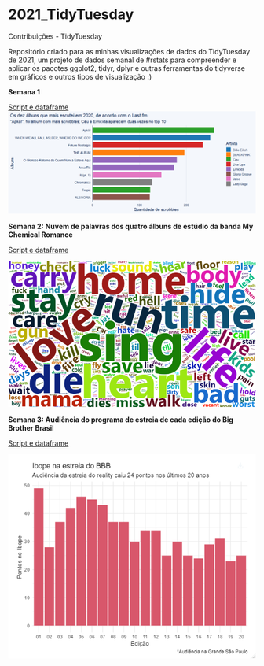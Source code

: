 # 2021_TidyTuesday
Contribuições - TidyTuesday

Repositório criado para as minhas visualizações de dados do TidyTuesday de 2021, um projeto de dados semanal de #rstats para compreender e aplicar os pacotes ggplot2, tidyr, dplyr e outras ferramentas do tidyverse em gráficos e outros tipos de visualização :)

__Semana 1__

[Script e dataframe](https://github.com/biamuniz/2021_TidyTuesday/tree/main/Semana%201) 
![alt text](https://raw.githubusercontent.com/biamuniz/2021_TidyTuesday/main/Semana%201/Rplot01.png)


__Semana 2: Nuvem de palavras dos quatro álbuns de estúdio da banda My Chemical Romance__

[Script e dataframe](https://github.com/biamuniz/2021_TidyTuesday/tree/main/Semana%202)

![alt text](https://raw.githubusercontent.com/biamuniz/2021_TidyTuesday/c3601137e25c858b5c11cef32391910f7840b08f/Semana%202/TidyTuesday_mcR.png)

__Semana 3: Audiência do programa de estreia de cada edição do Big Brother Brasil__

[Script e dataframe](https://github.com/biamuniz/2021_TidyTuesday/tree/main/Semana%203)

![alt text](https://raw.githubusercontent.com/biamuniz/2021_TidyTuesday/main/Semana%203/BBB_ibope.png)

